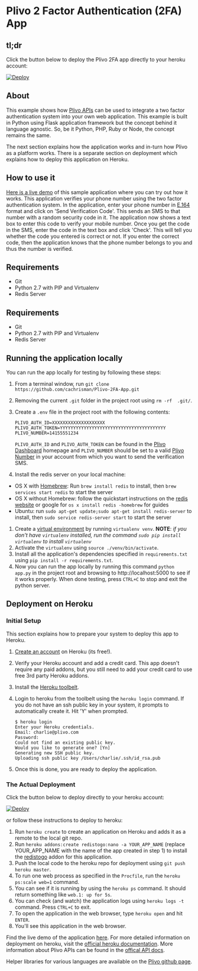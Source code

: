 Plivo 2 Factor Authentication (2FA) App
=======================================

## tl;dr

Click the button below to deploy the Plivo 2FA app directly to your heroku account:

[![Deploy](https://www.herokucdn.com/deploy/button.svg)](https://heroku.com/deploy)

## About

This example shows how [Plivo APIs](http://plivo.com/docs/api) can be used to integrate a two factor authentication system into your own web application. This example is built in Python using Flask application framework but the concept behind it language agnostic. So, be it Python, PHP, Ruby or Node, the concept remains the same.

The next section explains how the application works and in-turn how Plivo as a platform works. There is a separate section on deployment which explains how to deploy this application on Heroku.

## How to use it

[Here is a live demo](https://plivo-2fa.herokuapp.com/) of this sample application where you can try out how it works. This application verifies your phone number using the two factor authentication system. In the application, enter your phone number in [E.164](http://en.wikipedia.org/wiki/E.164) format and click on 'Send Verification Code'. This sends an SMS to that number with a random security code in it. The application now shows a text box to enter this code to verify your mobile number. Once you get the code in the SMS, enter the code in the text box and click 'Check'. This will tell you whether the code you entered is correct or not. If you enter the correct code, then the application knows that the phone number belongs to you and thus the number is verified.

## Requirements
- Git
- Python 2.7 with PIP and Virtualenv
- Redis Server

## Requirements
- Git
- Python 2.7 with PIP and Virtualenv
- Redis Server

## Running the application locally
You can run the app locally for testing by following these steps:

1. From a terminal window, run `git clone https://github.com/cachrisman/Plivo-2FA-App.git`
1. Removing the current `.git` folder in the project root using `rm -rf  .git/`.
1. Create a `.env` file in the project root with the following contents:
    ```
    PLIVO_AUTH_ID=XXXXXXXXXXXXXXXXXXXX
    PLIVO_AUTH_TOKEN=YYYYYYYYYYYYYYYYYYYYYYYYYYYYYYYYYYYYYYYY
    PLIVO_NUMBER=14155551234
    ```
    `PLIVO_AUTH_ID` and `PLIVO_AUTH_TOKEN` can be found in the [Plivo Dashboard](https://manage.plivo.com/dashboard/) homepage and `PLIVO_NUMBER` should be set to a valid [Plivo Number](https://manage.plivo.com/number) in your account from which you want to send the verification SMS.

1. Install the redis server on your local machine:
  - OS X with [Homebrew](http://brew.sh/): Run `brew install redis` to install, then `brew services start redis` to start the server
  - OS X without Homebrew: follow the quickstart instructions on the [redis website](http://redis.io/topics/quickstart) or google for `os x install redis -homebrew` for guides
  - Ubuntu: run `sudo apt-get update;sudo apt-get install redis-server` to install, then `sudo service redis-server start` to start the server
1. Create a [virtual environment](http://www.virtualenv.org/en/latest/) by running `virtualenv venv`. __NOTE__: _if you don't have `virtualenv` installed, run the command `sudo pip install virtualenv` to install `virtualenv`_
1. Activate the `virtualenv` using `source ./venv/bin/activate`.
1. Install all the application's dependencies specified in `requirements.txt` using `pip install -r requirements.txt`.
1. Now you can run the app locally by running this command `python app.py` in the project root and browsing to http://localhost:5000 to see if it works properly. When done testing, press `CTRL+C` to stop and exit the python server.

## Deployment on Heroku

### Initial Setup

This section explains how to prepare your system to deploy this app to Heroku.

1. [Create an account](https://signup.heroku.com/) on Heroku (its free!).
1. Verify your Heroku account and add a credit card. This app doesn't require any paid addons, but you still need to add your credit card to use free 3rd party Heroku addons.
1. Install the [Heroku toolbelt](https://toolbelt.heroku.com/).
1. Login to heroku from the toolbelt using the `heroku login` command. If you do not have an ssh public key in your system, it prompts to automatically create it. Hit 'Y' when prompted.
    ```
    $ heroku login
    Enter your Heroku credentials.
    Email: charlie@plivo.com
    Password:
    Could not find an existing public key.
    Would you like to generate one? [Yn]
    Generating new SSH public key.
    Uploading ssh public key /Users/charlie/.ssh/id_rsa.pub
    ```

1. Once this is done, you are ready to deploy the application.

### The Actual Deployment

Click the button below to deploy directly to your heroku account:

[![Deploy](https://www.herokucdn.com/deploy/button.svg)](https://heroku.com/deploy)

or follow these instructions to deploy to heroku:

1. Run `heroku create` to create an application on Heroku and adds it as a remote to the local git repo.
1. Run `heroku addons:create redistogo:nano -a YOUR_APP_NAME` (replace YOUR_APP_NAME with the name of the app created in step 1) to install the [redistogo](https://addons.heroku.com/redistogo) addon for this application.
1. Push the local code to the heroku repo for deployment using `git push heroku master`.
1. To run one web process as specified in the `Procfile`, run the `heroku ps:scale web=1` command.
1. You can see if it is running by using the `heroku ps` command. It should return something like `web.1: up for 5s`.
1. You can check (and watch) the application logs using `heroku logs -t` command. Press `CTRL+C` to exit.
1. To open the application in the web browser, type `heroku open` and hit `ENTER`.
1. You'll see this application in the web browser.

Find the live demo of the application [here](http://plivo-2fa.herokuapp.com/). For more detailed information on deployment on heroku, visit the [official heroku documentation](https://devcenter.heroku.com/articles/python). More information about Plivo APIs can be found in the [offical API docs](http://plivo.com/docs/).

Helper libraries for various languages are available on the [Plivo github page](http://github.com/plivo).
